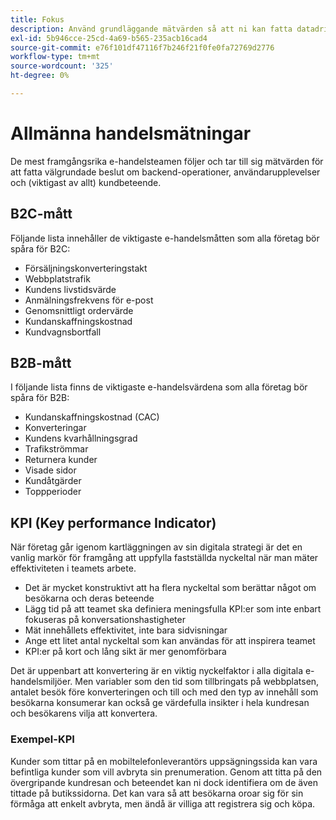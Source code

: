 ```yaml
---
title: Fokus
description: Använd grundläggande mätvärden så att ni kan fatta datadrivna beslut.
exl-id: 5b946cce-25cd-4a69-b565-235acb16cad4
source-git-commit: e76f101df47116f7b246f21f0fe0fa72769d2776
workflow-type: tm+mt
source-wordcount: '325'
ht-degree: 0%

---
```


# Allmänna handelsmätningar

De mest framgångsrika e-handelsteamen följer och tar till sig mätvärden för att fatta välgrundade beslut om backend-operationer, användarupplevelser och (viktigast av allt) kundbeteende.

## B2C-mått

Följande lista innehåller de viktigaste e-handelsmåtten som alla företag bör spåra för B2C:

- Försäljningskonverteringstakt
- Webbplatstrafik
- Kundens livstidsvärde
- Anmälningsfrekvens för e-post
- Genomsnittligt ordervärde
- Kundanskaffningskostnad
- Kundvagnsbortfall

## B2B-mått

I följande lista finns de viktigaste e-handelsvärdena som alla företag bör spåra för B2B:

- Kundanskaffningskostnad (CAC)
- Konverteringar
- Kundens kvarhållningsgrad
- Trafikströmmar
- Returnera kunder
- Visade sidor
- Kundåtgärder
- Toppperioder

## KPI (Key performance Indicator)

När företag går igenom kartläggningen av sin digitala strategi är det en vanlig markör för framgång att uppfylla fastställda nyckeltal när man mäter effektiviteten i teamets arbete.

- Det är mycket konstruktivt att ha flera nyckeltal som berättar något om besökarna och deras beteende
- Lägg tid på att teamet ska definiera meningsfulla KPI:er som inte enbart fokuseras på konversationshastigheter
- Mät innehållets effektivitet, inte bara sidvisningar
- Ange ett litet antal nyckeltal som kan användas för att inspirera teamet
- KPI:er på kort och lång sikt är mer genomförbara

Det är uppenbart att konvertering är en viktig nyckelfaktor i alla digitala e-handelsmiljöer. Men variabler som den tid som tillbringats på webbplatsen, antalet besök före konverteringen och till och med den typ av innehåll som besökarna konsumerar kan också ge värdefulla insikter i hela kundresan och besökarens vilja att konvertera.

### Exempel-KPI

Kunder som tittar på en mobiltelefonleverantörs uppsägningssida kan vara befintliga kunder som vill avbryta sin prenumeration. Genom att titta på den övergripande kundresan och beteendet kan ni dock identifiera om de även tittade på butikssidorna. Det kan vara så att besökarna oroar sig för sin förmåga att enkelt avbryta, men ändå är villiga att registrera sig och köpa.
